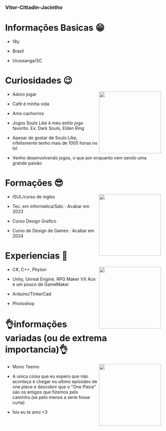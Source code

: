 ### Vitor-Cittadin-Jacintho

 # Informações Basicas 😁
 
 - 18y
 
 - Brasil
 
 - Urussanga/SC
  
 # Curiosidades 😉
 <p>
 <img  widht="200" height="200" align="right" src="https://brasil.cambly.com/wp-content/uploads/2019/12/aprender-ingles-ao-vivo-online-english-cambly-live.gif">
</p>

 - Adoro jogar
 
 - Café é minha vida
 
 - Amo cachorros
 
 - Jogos Souls Like é meu estilo jogo favorito. Ex: Dark Souls, Elden Ring
 
 - Apesar de gostar de Souls Like, infelismente tenho mais de 1000 horas no lol

 - Venho desenvolvendo jogos, o que por enquanto vem sendo uma grande paixão
 
 
 
 # Formações 😎
 <p>
 <img widht="200" height="200" align="right" src=https://i.pinimg.com/originals/b1/19/a2/b119a29143147cea5fa38b59af3b41e9.gif>
  </p>
  
 - ISUL/curso de ingles 
 
 - Tec. em informatica/Satc : Acabar em 2023
 
 - Curso Design Grafico
 
 - Curso de Design de Games : Acabar em 2024
 
 # Experiencias 💪
 <p>
 <img  widht="200" height="200" align="right" src="https://i.gifer.com/origin/9b/9b7f5636e14079f70c84cd6ad99004b1_w200.gif"
      </p>
 
 - C#, C++, Phyton

 - Unity, Unreal Engine, RPG Maker VX Ace e um pouco de GameMaker
 
 - Arduino/TinkerCad
 
 - Photoshop
      
 # 👌informações variadas (ou de extrema importancia)👌
 <p>
 <img width="200"  height="200" align="right" src="https://64.media.tumblr.com/a2272b8ebba8e68b6edb83e62b5e107c/tumblr_mxlbb9tiS71sp6e2vo1_400.gif">
  </p>
  
- Mono Teemo

- A unica coisa que eu espero que não aconteça é chegar no ultimo episódeo de one piece e descobrir que o "One Piece" são os amigos que fizemos pelo caminho.(se pelo menos a serie fosse curta)

- Ísis eu te amo <3

